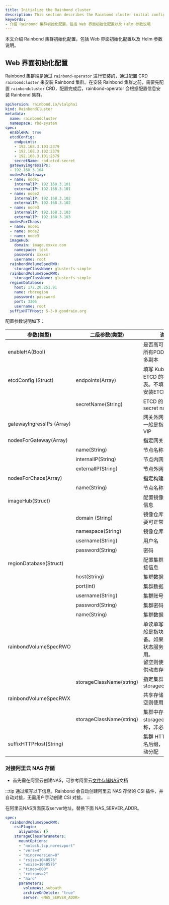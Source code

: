 ```yaml
---
title: Initialize the Rainbond cluster
description: This section describes the Rainbond cluster initial configuration, including the initial configuration on the Web UI and Helm parameter description
keywords:
- 介绍 Rainbond 集群初始化配置，包括 Web 界面初始化配置以及 Helm 参数说明
---
```


本文介绍 Rainbond 集群初始化配置，包括 Web 界面初始化配置以及 Helm 参数说明。

## Web 界面初始化配置

Rainbond 集群端是通过 `rainbond-operator` 进行安装的，通过配置 CRD `rainbondcluster` 来安装 Rainbond 集群。在安装 Rainbond 集群之前，需要先配置 `rainbondcluster` CRD，配置完成后，rainbond-operator 会根据配置信息安装 Rainbond 集群。

```yaml title="集群配置参数示例"
apiVersion: rainbond.io/v1alpha1
kind: RainbondCluster
metadata:
  name: rainbondcluster
  namespace: rbd-system
spec:
  enableHA: true
  etcdConfig:
    endpoints:
    - 192.168.3.103:2379
    - 192.168.3.102:2379
    - 192.168.3.101:2379
    secretName: rbd-etcd-secret
  gatewayIngressIPs:
  - 192.168.3.104
  nodesForGateway:
  - name: node1
    internalIP: 192.168.3.101
    externalIP: 192.168.3.101
  - name: node2
    internalIP: 192.168.3.102
    externalIP: 192.168.3.102
  - name: node3
    internalIP: 192.168.3.103
    externalIP: 192.168.3.103
  nodesForChaos:
  - name: node1
  - name: node2
  - name: node3
  imageHub:
    domain: image.xxxxx.com
    namespace: test
    password: xxxxx!
    username: root
  rainbondVolumeSpecRWO:
    storageClassName: glusterfs-simple
  rainbondVolumeSpecRWX:
    storageClassName: glusterfs-simple
  regionDatabase:
    host: 172.20.251.91
    name: rbdregion
    password: password
    port: 3306
    username: root
  suffixHTTPHost: 5-3-0.goodrain.org
```

配置参数说明如下：

| 参数(类型)                | 二级参数(类型)           | 说明                                                         |
| ------------------------- | ------------------------ | ------------------------------------------------------------ |
| enableHA(Bool)            |                          | 是否高可用部署，所有POD都会运行多副本                        |
| etcdConfig (Struct)       | endpoints(Array)         | 填写 Kubernetes ETCD 的实例列表。不填写则默认安装ETCD        |
|                           | secretName(String)       | ETCD 的 SSL 证书 secret name                                 |
| gatewayIngressIPs (Array) |                          | 网关外网 IP 地址，一般是指 SLB 或 VIP                        |
| nodesForGateway(Array)    |                          | 指定网关节点列表                                             |
|                           | name(String)             | 节点名称                                                     |
|                           | internalIP(String)       | 节点内网 IP                                                  |
|                           | externalIP(String)       | 节点外网 IP                                                  |
| nodesForChaos(Array)      |                          | 指定构建节点列表                                             |
|                           | name(String)             | 节点名称                                                     |
| imageHub(Struct)          |                          | 配置镜像仓库连接信息                                         |
|                           | domain (String)          | 镜像仓库域名，需要可正常访问                                 |
|                           | namespace(String)        | 镜像仓库命名空间                                             |
|                           | username(String)         | 用户名                                                       |
|                           | password(String)         | 密码                                                         |
| regionDatabase(Struct)    |                          | 配置集群端数据连接信息                                       |
|                           | host(String)             | 集群数据库 IP 地址                                           |
|                           | port(int)                | 集群数据库端口                                               |
|                           | username(String)         | 集群账号                                                     |
|                           | password(String)         | 集群密码                                                     |
|                           | name(String)             | 集群数据库名称                                               |
| rainbondVolumeSpecRWO     |                          | 单读单写存储，一般是指块存储设备。如果提供则有状态服务默认将使用。<br />留空则使用RWX提供动态存储 |
|                           | storageClassName(string) | 指定集群中的storageclassname                                 |
| rainbondVolumeSpecRWX     |                          | 共享存储配置，留空则使用默认存储                             |
|                           | storageClassName(string) | 集群中存在的storageclass名称，非必填                         |
| suffixHTTPHost(String)    |                          | 集群 HTTP 默认域名后缀，留空则自动分配                       |


### 对接阿里云 NAS 存储

* 首先需在阿里云创建NAS，可参考阿里云[文件存储NAS](https://help.aliyun.com/product/27516.html)文档

:::tip
通过填写以下信息，Rainbond 会自动创建阿里云 NAS 存储的 CSI 插件，并自动对接，无需用户手动创建 CSI 对接。
:::

在阿里云NAS页面获取server地址，替换下面 NAS_SERVER_ADDR。

```yaml
spec:
  rainbondVolumeSpecRWX:
    csiPlugin: 
      aliyunNas: {}
    storageClassParameters:
      mountOptions: 
      - "nolock,tcp,noresvport"
      - "vers=4"
      - "minorversion=0"
      - "rsize=1048576"
      - "wsize=1048576"
      - "timeo=600"
      - "retrans=2"
      - "hard"
      parameters: 
        volumeAs: subpath
        archiveOnDelete: "true"
        server: <NAS_SERVER_ADDR>
```

